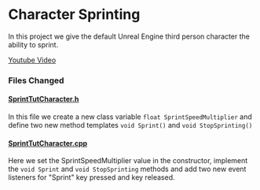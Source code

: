 Character Sprinting
===================

In this project we give the default Unreal Engine third person character the
ability to sprint.  
  
[Youtube Video](https://www.youtube.com/watch?v=yyelCzlIWsM)



### Files Changed


#### [SprintTutCharacter.h](Source/SprintTut/SprintTutCharacter.h)

In this file we create a new class variable `float SprintSpeedMultiplier` and
define two new method templates `void Sprint()` and `void StopSprinting()`


#### [SprintTutCharacter.cpp](Source/SprintTut/SprintTutCharacter.cpp)

Here we set the SprintSpeedMultiplier value in the constructor, implement the
`void Sprint` and `void StopSprinting` methods and add two new event listeners
for "Sprint" key pressed and key released.
